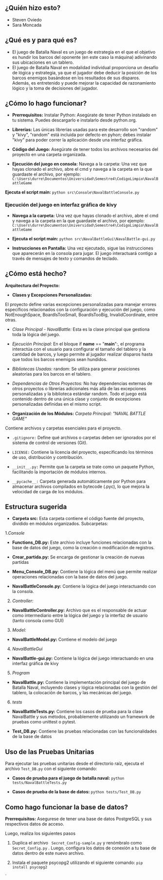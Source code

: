 ## ¿Quién hizo esto?

- Steven Oviedo
- Sara Moncada

## ¿Qué es y para qué es?

- El juego de Batalla Naval es un juego de estrategia en el que el objetivo es hundir los barcos del oponente (en este caso la máquina) adivinando sus ubicaciones en un tablero.
- El juego de Batalla Naval en modalidad individual proporciona un desafío de lógica y estrategia, ya que el jugador debe deducir la posición de los barcos enemigos basándose en los resultados de sus disparos. Además, es entretenido y puede mejorar la capacidad de razonamiento lógico y la toma de decisiones del jugador.

## ¿Cómo lo hago funcionar?

- **Prerrequisitos:**
Instalar Python: Asegúrate de tener Python instalado en tu sistema. Puedes descargarlo e instalarlo desde python.org.

- **Librerías:** Las únicas librerías usadas para este desarrollo son "random" y "kivy", "random" está incluida por defecto en pyhon; debes instalar "kivy" para poder correr la aplicación desde una interfaz gráfica.

- **Código del Juego:** Asegúrate de tener todos los archivos necesarios del proyecto en una carpeta organizada.

- **Ejecución del juego en consola:**
Navega a la carpeta: Una vez que hayas clonado el archivo, abre el cmd y navega a la carpeta en la que guardaste el archivo, por ejemplo:
```C:\Users\durre\Documentos\Universidad\Semestre4\CodigoLimpio\NavalBattleGame```

**Ejecuta el script main:**
```python src\Console\NavalBattleConsole.py```


### **Ejecución del juego en interfaz gráfica de kivy**

- **Navega a la carpeta:** Una vez que hayas clonado el archivo, abre el cmd y navega a la carpeta en la que guardaste el archivo, por ejemplo:
```C:\Users\durre\Documentos\Universidad\Semestre4\CodigoLimpio\NavalBattleGame```

- **Ejecuta el script main:**
```python src\NavalBattleGui\NavalBattle-gui.py```

- **Instrucciones en Pantalla:** 
Una vez ejecutado, sigue las instrucciones que aparecerán en la consola para jugar. El juego interactuará contigo a través de mensajes de texto y comandos de teclado. 

## ¿Cómo está hecho?

**Arquitectura del Proyecto:**

- **Clases y Excepciones Personalizadas:**

El proyecto define varias excepciones personalizadas para manejar errores específicos relacionados con la configuración y ejecución del juego, como NotEnoughSpace, BoardIsTooSmall, BoardIsTooBig, InvalidCoordinate, entre otras.

- *Clase Principal - NavalBattle:* Esta es la clase principal que gestiona toda la lógica del juego.

- *Ejecución Principal:* En el bloque if __name__ == "__main__":, el programa interactúa con el usuario para configurar el tamaño del tablero y la cantidad de barcos, y luego permite al jugador realizar disparos hasta que todos los barcos enemigos sean hundidos.

- *Bibliotecas Usadas:* random: Se utiliza para generar posiciones aleatorias para los barcos en el tablero.

- *Dependencias de Otros Proyectos:* No hay dependencias externas de otros proyectos o librerías adicionales más allá de las excepciones personalizadas y la biblioteca estándar random. Todo el juego está contenido dentro de una única clase y conjunto de excepciones personalizadas definidas en el mismo script.

- **Organización de los Módulos:**
*Carpeta Principal: "NAVAL BATTLE GAME"*

Contiene archivos y carpetas esenciales para el proyecto.

- ```.gitignore:``` Define qué archivos o carpetas deben ser ignorados por el sistema de control de versiones (Git).

- ```LICENSE:``` Contiene la licencia del proyecto, especificando los términos de uso, distribución y contribución.

- ```__init__.py:``` Permite que la carpeta se trate como un paquete Python, facilitando la importación de módulos internos.
- ```__pycache__:``` Carpeta generada automáticamente por Python para almacenar archivos compilados en bytecode (.pyc), lo que mejora la velocidad de carga de los módulos.


## Estructura sugerida

- **Carpeta src:**
Esta carpeta contiene el código fuente del proyecto, dividido en módulos organizados.
Subcarpetas:

1.*Console*

- **Functions_DB.py:** Este archivo incluye funciones relacionadas con la base de datos del juego, como la creación o modificación de registros.

- **Crear_partida.py:** Se encarga de gestionar la creación de nuevas partidas

- **Menu_Console_DB.py**: Contiene la lógica del menú que permite realizar operaciones relacionadas con la base de datos del juego.

- **NavalBattleConsole.py:** Contiene la lógica del juego interactuando con la consola.

2. *Controller:*

- **NavalBattleController.py:** Archivo que es el responsable de actuar como intermediario entre la lógica del juego y la interfaz de usuario (tanto consola como GUI)

3. *Model:*

- **NavalBattleModel.py:** Contiene el modelo del juego

4. *NavalBattleGui*

- **NavalBattle-gui.py:** Contiene la lógica del juego interactuando en una interfaz gráfica de kivy

5. *Program*

- **NavalBattle.py:** Contiene la implementación principal del juego de Batalla Naval, incluyendo clases y lógica relacionadas con la gestión del tablero, la colocación de barcos, y las mecánicas del juego.

6. *tests*

- **NavalBattleTests.py:** Contiene los casos de prueba para la clase NavalBattle y sus métodos, probablemente utilizando un framework de pruebas como unittest o pytest.

- **Test_DB.py:** Contiene las pruebas relacionadas con las funcionalidades de la base de datos

## Uso de las Pruebas Unitarias 

Para ejecutar las pruebas unitarias desde el directorio raíz, ejecuta el archivo ```Test_DB.py``` con el siguiente comando:

- **Casos de prueba para el juego de batalla naval:**
```python tests/NavalBattleTests.py``` 

- **Casos de prueba de la base de datos:**
```python tests/Test_DB.py```  

## Como hago funcionar la base de datos?

**Prerrequisitos:** Asegurese de tener una base de datos PostgreSQL y sus respectivos datos de acceso.

Luego, realiza los siguientes pasos

1. Duplica el archivo ``` Secret_Config-sample.py```  y renómbralo como ``` Secret_Config.py``` . Luego, configura los datos de conexión a tu base de datos dentro de este nuevo archivo.

2. Instala el paquete psycopg2 utilizando el siguiente comando:
```pip install psycopg2```



`